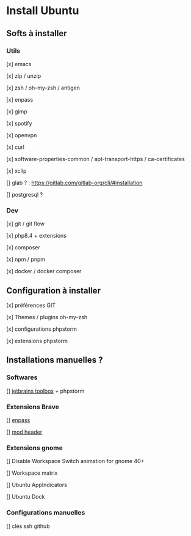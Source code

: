 # Install Ubuntu

## Softs à installer

### Utils

[x] emacs

[x] zip / unzip

[x] zsh / oh-my-zsh / antigen

[x] enpass

[x] gimp

[x] spotify

[x] openvpn

[x] curl

[x] software-properties-common / apt-transport-https / ca-certificates

[x] xclip

[] glab ? : https://gitlab.com/gitlab-org/cli/#installation

[] postgresql ?

### Dev

[x] git / git flow

[x] php8.4 + extensions

[x] composer

[x] npm / pnpm

[x] docker / docker composer

## Configuration à installer

[x] préférences GIT

[x] Themes / plugins oh-my-zsh

[x] configurations phpstorm

[x] extensions phpstorm

## Installations manuelles ?

### Softwares

[] [jetbrains toolbox](https://www.jetbrains.com/toolbox/app/) + phpstorm

### Extensions Brave

[] [enpass](https://www.enpass.io/downloads/)

[] [mod header](https://addons.mozilla.org/fr/firefox/addon/modheader-firefox/)

### Extensions gnome

[] Disable Workspace Switch animation for gnome 40+

[] Workspace matrix

[] Ubuntu AppIndicators

[] Ubuntu Dock

### Configurations manuelles

[] clés ssh github
